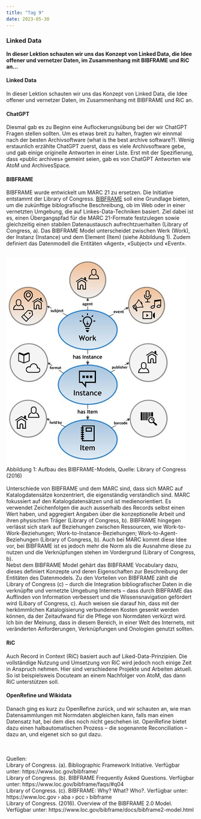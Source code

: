 ```yaml
---
title: "Tag 9"
date: 2023-05-30
---
```


### Linked Data
**In dieser Lektion schauten wir uns das Konzept von Linked Data, die Idee offener und vernetzer Daten, im Zusammenhang mit BIBFRAME und RiC an...**



#### **Linked Data**
In dieser Lektion schauten wir uns das Konzept von Linked Data, die Idee offener und vernetzer Daten, im Zusammenhang mit BIBFRAME und RiC an.
#### **ChatGPT**
Diesmal gab es zu Beginn eine Auflockerungsübung bei der wir ChatGPT Fragen stellen sollten. Um es etwas breit zu halten, fragten wir einnmal nach der besten Archivsoftware  (what is the best archive software?). Wenig erstaunlich erzählte ChatGPT zuerst, dass es viele Archivsoftware gebe, und gab einige originelle Antworten in einer Liste. Erst mit der Spezifierung, dass «public archives» gemeint seien, gab es von ChatGPT Antworten wie AtoM und ArchivesSpace.
<br>


#### **BIBFRAME**<br>
BIBFRAME wurde entwickelt um MARC 21 zu ersetzen. Die Initiative entstammt der Library of Congress. <a href="https://www.loc.gov/bibframe/">BIBFRAME</a> soll eine Grundlage bieten, um die zukünftige biblografische Beschreibung, ob im Web oder in einer vernetzten Umgebung, die auf Linkes-Data-Techniken basiert. Ziel dabei ist es, einen Übergangspfad für die MARC 21-Formate festzulegen sowie gleichzeitig einen stabilen Datenaustausch aufrechtzuerhalten (Library of Congress, a). Das BIBFRAME Model unterscheidet zwischen Werk (Work), der Instanz (Instance) und dem Element (Item) (siehe Abbildung 1). Zudem definiert das Datenmodell die Entitäten «Agent», «Subject» und «Event». 
<br>
 <br>

![](https://raw.githubusercontent.com/brandensarah/Lerntagebuch/master/_posts/bild_le_9_1.JPG)
 <br>
 Abbildung 1: Aufbau des BIBFRAME-Models, Quelle: Library of Congress (2016)
 <br>
  <br>
Unterschiede von BIBFRAME und dem MARC sind, dass sich MARC auf Katalogdatensätze konzentriert, die eigenständig verständlich sind. MARC fokussiert auf den Katalogdatensätzen und ist medienorientiert. Es verwendet Zeichenfolgen die auch ausserhalb des Records selbst einen Wert haben, und aggregiert Angaben über die konzeptionelle Arbeit und ihren physischen Träger (Library of Congress, b). BIBFRAME hingegen verlässt sich stark auf Beziehungen zwischen Ressourcen, wie Work-to-Work-Beziehungen; Work-to-Instance-Beziehungen; Work-to-Agent-Beziehungen (Library of Congress, b). Auch bei MARC kommt diese Idee vor, bei BIBFRAME ist es jedoch mehr die Norm als die Ausnahme diese zu nutzen und die Verknüpfungen stehen im Vordergrund (Library of Congress, b).
  <br>
Nebst dem BIBFRAME Model gehärt das BIBFRAME Vocabulary dazu, dieses definiert Konzepte und deren Eigenschaften zur Beschreibung der Entitäten des Datenmodels. 
Zu den Vorteilen von BIBFRAME zählt die Library of Congress (c) – durch die Integration bibliografischer Daten in die verknüpfte und vernetzte Umgebung Internets – dass durch BIBFRAME das Auffinden von Information verbessert und die Wissensnavigation gefördert wird (Libary of Congress, c). Auch weisen sie darauf hin, dass mit der herkömmlichen Katalogisierung verbundenen Kosten gesenkt werden können, da der Zeitaufwand für die Pflege von Normdaten verkürzt wird. Ich bin der Meinung, dass in diesem Bereich, in einer Welt des Internets, mit veränderten Anforderungen, Verknüpfungen und Onologien genutzt sollten.
 
#### **RiC**<br>
Auch Record in Context (RiC) basiert auch auf Liked-Data-Prinzipien. Die vollständige Nutzung und Umsetzung von RiC wird jedoch noch einige Zeit in Anspruch nehmen. Hier sind verschiedene Projekte und Arbeiten aktuell. So ist beispielsweis Docuteam an einem Nachfolger von AtoM, das dann RiC unterstützen soll. <br>

#### **OpenRefine und Wikidata**<br>
Danach ging es kurz zu OpenRefine zurück, und wir schauten an, wie man Datensammlungen mit Normdaten abgleichen kann, falls man einen Datensatz hat, bei dem dies noch nicht geschehen ist. OpenRefine bietet dazu einen halbautomatischen Prozess – die sogenannte Reconciliation – dazu an, und eigenet sich so gut dazu. 

<br>
<br>
Quellen: 
 <br>
Library of Congress. (a). Bibliographic Framework Initiative. Verfügbar unter: https://www.loc.gov/bibframe/
 <br>
 Library of Congress. (b). BIBFRAME Frequently Asked Questions. Verfügbar unter: https://www.loc.gov/bibframe/faqs/#q04
  <br>
Library of Congress. (c). BIBFRAME: Why? What? Who?. Verfügbar unter: https://www.loc.gov › aba › pcc › bibframe
  <br>
Library of Congress. (2016). Overview of the BIBFRAME 2.0 Model. Verfügbar unter: https://www.loc.gov/bibframe/docs/bibframe2-model.html
